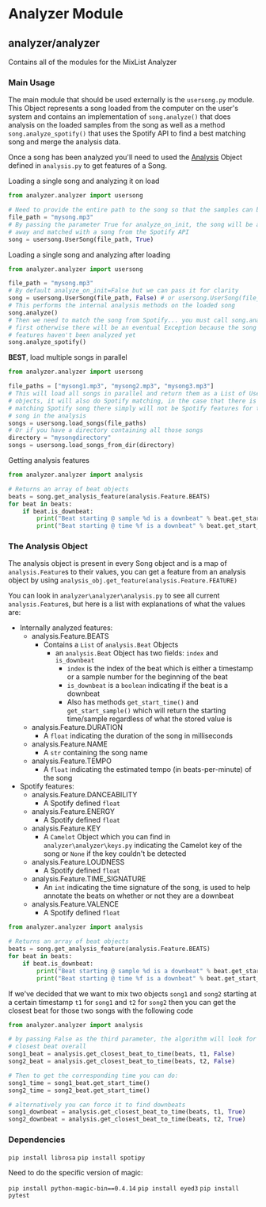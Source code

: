 # Analyzer Module

## analyzer/analyzer

Contains all of the modules for the MixList Analyzer

### Main Usage

The main module that should be used externally is the `usersong.py` module. This Object represents a song loaded from the computer on the user's system and contains an implementation of `song.analyze()` that does analysis on the loaded samples from the song as well as a method `song.analyze_spotify()` that uses the Spotify API to find a best matching song and merge the analysis data. 

Once a song has been analyzed you'll need to used the [Analysis](#the-analysis-object) Object defined in `analysis.py` to get features of a Song.

Loading a single song and analyzing it on load
```python
from analyzer.analyzer import usersong

# Need to provide the entire path to the song so that the samples can be loaded
file_path = "mysong.mp3"
# By passing the parameter True for analyze_on_init, the song will be analyzed right
# away and matched with a song from the Spotify API
song = usersong.UserSong(file_path, True)
```

Loading a single song and analyzing after loading
```python
from analyzer.analyzer import usersong

file_path = "mysong.mp3"
# By default analyze_on_init=False but we can pass it for clarity
song = usersong.UserSong(file_path, False) # or usersong.UserSong(file_path)
# This performs the internal analysis methods on the loaded song
song.analyze()
# Then we need to match the song from Spotify... you must call song.analyze()
# first otherwise there will be an eventual Exception because the song's matching
# features haven't been analyzed yet
song.analyze_spotify()
```

**BEST**, load multiple songs in parallel
```python
from analyzer.analyzer import usersong

file_paths = ["mysong1.mp3", "mysong2.mp3", "mysong3.mp3"]
# This will load all songs in parallel and return them as a List of UserSong
# objects, it will also do Spotify matching, in the case that there is no
# matching Spotify song there simply will not be Spotify features for that
# song in the analysis
songs = usersong.load_songs(file_paths)
# Or if you have a directory containing all those songs
directory = "mysongdirectory"
songs = usersong.load_songs_from_dir(directory)
```

Getting analysis features
```python
from analyzer.analyzer import analysis

# Returns an array of beat objects
beats = song.get_analysis_feature(analysis.Feature.BEATS)
for beat in beats:
    if beat.is_downbeat:
        print("Beat starting @ sample %d is a downbeat" % beat.get_start_sample())
        print("Beat starting @ time %f is a downbeat" % beat.get_start_time())
```

### The Analysis Object

The analysis object is present in every Song object and is a map of `analysis.Feature`s to their values, you can get a feature from an analysis object by using `analysis_obj.get_feature(analysis.Feature.FEATURE)`

You can look in `analyzer\analyzer\analysis.py` to see all current `analysis.Feature`s, but here is a list with explanations of what the values are:

- Internally analyzed features:
    - analysis.Feature.BEATS
        - Contains a `List` of `analysis.Beat` Objects
            - an `analysis.Beat` Object has two fields: `index` and `is_downbeat`
                - `index` is the index of the beat which is either a timestamp or a sample number for the beginning of the beat
                - `is_downbeat` is a `boolean` indicating if the beat is a downbeat
                - Also has methods `get_start_time()` and `get_start_sample()` which will return the starting time/sample regardless of what the stored value is
    - analysis.Feature.DURATION
        - A `float` indicating the duration of the song in milliseconds
    - analysis.Feature.NAME
        - A `str` containing the song name
    - analysis.Feature.TEMPO
        - A `float` indicating the estimated tempo (in beats-per-minute) of the song
- Spotify features:
    - analysis.Feature.DANCEABILITY
        - A Spotify defined `float`
    - analysis.Feature.ENERGY
        - A Spotify defined `float`
    - analysis.Feature.KEY
        - A `Camelot` Object which you can find in `analyzer\analyzer\keys.py` indicating the Camelot key of the song or `None` if the key couldn't be detected
    - analysis.Feature.LOUDNESS
        - A Spotify defined `float`
    - analysis.Feature.TIME_SIGNATURE
        - An `int` indicating the time signature of the song, is used to help annotate the beats on whether or not they are a downbeat
    - analysis.Feature.VALENCE
        - A Spotify defined `float`

```python
from analyzer.analyzer import analysis

# Returns an array of beat objects
beats = song.get_analysis_feature(analysis.Feature.BEATS)
for beat in beats:
    if beat.is_downbeat:
        print("Beat starting @ sample %d is a downbeat" % beat.get_start_sample())
        print("Beat starting @ time %f is a downbeat" % beat.get_start_time())
```

If we've decided that we want to mix two objects `song1` and `song2` starting at a certain timestamp `t1` for `song1` and `t2` for `song2` then you can get the closest beat for those two songs with the following code
```python
from analyzer.analyzer import analysis

# by passing False as the third parameter, the algorithm will look for
# closest beat overall
song1_beat = analysis.get_closest_beat_to_time(beats, t1, False)
song2_beat = analysis.get_closest_beat_to_time(beats, t2, False)

# Then to get the corresponding time you can do:
song1_time = song1_beat.get_start_time()
song2_time = song2_beat.get_start_time()

# alternatively you can force it to find downbeats
song1_downbeat = analysis.get_closest_beat_to_time(beats, t1, True)
song2_downbeat = analysis.get_closest_beat_to_time(beats, t2, True)
```

### Dependencies

`pip install librosa`
`pip install spotipy`

Need to do the specific version of magic:

`pip install python-magic-bin==0.4.14`
`pip install eyed3`
`pip install pytest`
